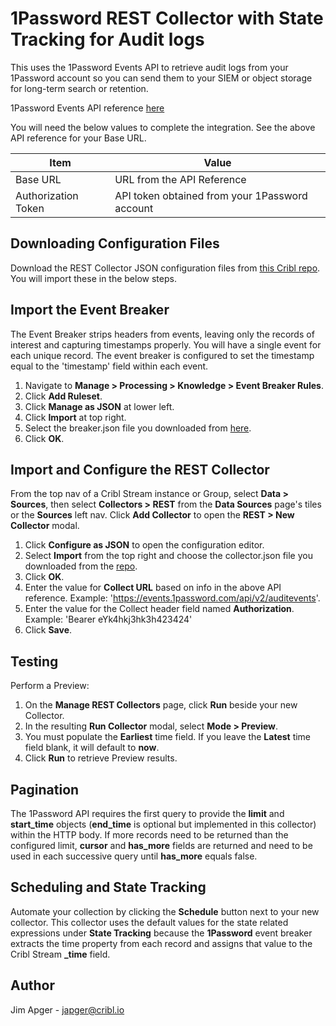 # 1Password REST Collector with State Tracking for Audit logs

This uses the 1Password Events API to retrieve audit logs from your 1Password account so you can send them to your SIEM or object storage for long-term search or retention.

1Password Events API reference [here](https://developer.1password.com/docs/events-api/reference)

You will need the below values to complete the integration.  See the above API reference for your Base URL.

| Item | Value |
| ----------- | ----------- |
| Base URL | URL from the API Reference |
| Authorization Token | API token obtained from your 1Password account |

## Downloading Configuration Files

Download the REST Collector JSON configuration files from [this Cribl repo](https://github.com/criblio/collector-templates/tree/main/collectors/rest/1Password_with_state_tracking).  You will import these in the below steps. 

## Import the Event Breaker

The Event Breaker strips headers from events, leaving only the records of interest and capturing timestamps properly.  You will have a single event for each unique record.  The event breaker is configured to set the timestamp equal to the 'timestamp' field within each event.

1. Navigate to **Manage > Processing > Knowledge > Event Breaker Rules**.
2. Click **Add Ruleset**.
3. Click **Manage as JSON** at lower left.
4. Click **Import** at top right.
5. Select the breaker.json file you downloaded from [here](https://github.com/criblio/collector-templates/tree/main/collectors/rest/1Password_with_state_tracking).
6. Click **OK**.

## Import and Configure the REST Collector

From the top nav of a Cribl Stream instance or Group, select **Data > Sources**, then select **Collectors > REST** from the **Data Sources** page's tiles or the **Sources** left nav. Click **Add Collector** to open the **REST > New Collector** modal.

1. Click **Configure as JSON** to open the configuration editor.
2. Select **Import** from the top right and choose the collector.json file you downloaded from the [repo](https://github.com/criblio/collector-templates/tree/main/collectors/rest/1Password_with_state_tracking).
6. Click **OK**.
7. Enter the value for **Collect URL** based on info in the above API reference.  Example:  'https://events.1password.com/api/v2/auditevents'.
8. Enter the value for the Collect header field named **Authorization**.  Example:  'Bearer eYk4hkj3hk3h423424<truncated>' 
9. Click **Save**.

## Testing

Perform a Preview:

1. On the **Manage REST Collectors** page, click **Run** beside your new Collector.
2. In the resulting **Run Collector** modal, select **Mode > Preview**.
3. You must populate the **Earliest** time field.  If you leave the **Latest** time field blank, it will default to **now**.
4. Click **Run** to retrieve Preview results.

## Pagination

The 1Password API requires the first query to provide the **limit** and **start_time** objects (**end_time** is optional but implemented in this collector) within the HTTP body.  If more records need to be returned than the configured limit,  **cursor** and **has_more** fields are returned and need to be used in each successive query until **has_more** equals false.

## Scheduling and State Tracking

Automate your collection by clicking the **Schedule** button next to your new collector.  This collector uses the default values for the state related expressions under **State Tracking** because the **1Password** event breaker extracts the time property from each record and assigns that value to the Cribl Stream **_time** field.
   
## Author
Jim Apger - japger@cribl.io

